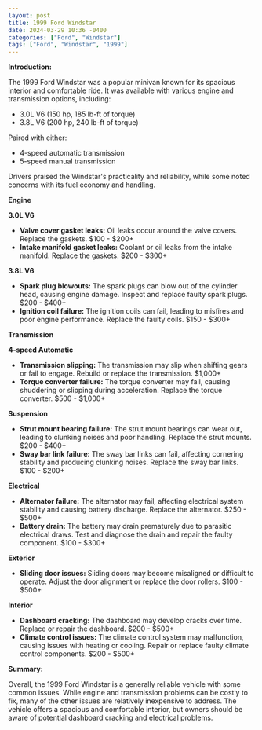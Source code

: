 ```yaml
---
layout: post
title: 1999 Ford Windstar
date: 2024-03-29 10:36 -0400
categories: ["Ford", "Windstar"]
tags: ["Ford", "Windstar", "1999"]
---
```

**Introduction:**

The 1999 Ford Windstar was a popular minivan known for its spacious interior and comfortable ride. It was available with various engine and transmission options, including:

- 3.0L V6 (150 hp, 185 lb-ft of torque)
- 3.8L V6 (200 hp, 240 lb-ft of torque)

Paired with either:

- 4-speed automatic transmission
- 5-speed manual transmission

Drivers praised the Windstar's practicality and reliability, while some noted concerns with its fuel economy and handling.

**Engine**

**3.0L V6**
* **Valve cover gasket leaks:** Oil leaks occur around the valve covers. Replace the gaskets. $100 - $200+
* **Intake manifold gasket leaks:** Coolant or oil leaks from the intake manifold. Replace the gaskets. $200 - $300+

**3.8L V6**
* **Spark plug blowouts:** The spark plugs can blow out of the cylinder head, causing engine damage. Inspect and replace faulty spark plugs. $200 - $400+
* **Ignition coil failure:** The ignition coils can fail, leading to misfires and poor engine performance. Replace the faulty coils. $150 - $300+

**Transmission**

**4-speed Automatic**
* **Transmission slipping:** The transmission may slip when shifting gears or fail to engage. Rebuild or replace the transmission. $1,000+
* **Torque converter failure:** The torque converter may fail, causing shuddering or slipping during acceleration. Replace the torque converter. $500 - $1,000+

**Suspension**

* **Strut mount bearing failure:** The strut mount bearings can wear out, leading to clunking noises and poor handling. Replace the strut mounts. $200 - $400+
* **Sway bar link failure:** The sway bar links can fail, affecting cornering stability and producing clunking noises. Replace the sway bar links. $100 - $200+

**Electrical**

* **Alternator failure:** The alternator may fail, affecting electrical system stability and causing battery discharge. Replace the alternator. $250 - $500+
* **Battery drain:** The battery may drain prematurely due to parasitic electrical draws. Test and diagnose the drain and repair the faulty component. $100 - $300+

**Exterior**

* **Sliding door issues:** Sliding doors may become misaligned or difficult to operate. Adjust the door alignment or replace the door rollers. $100 - $500+

**Interior**

* **Dashboard cracking:** The dashboard may develop cracks over time. Replace or repair the dashboard. $200 - $500+
* **Climate control issues:** The climate control system may malfunction, causing issues with heating or cooling. Repair or replace faulty climate control components. $200 - $500+

**Summary:**

Overall, the 1999 Ford Windstar is a generally reliable vehicle with some common issues. While engine and transmission problems can be costly to fix, many of the other issues are relatively inexpensive to address. The vehicle offers a spacious and comfortable interior, but owners should be aware of potential dashboard cracking and electrical problems.
